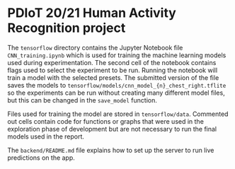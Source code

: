 # PDIoT 20/21 Human Activity Recognition project

The `tensorflow` directory contains the Jupyter Notebook file `CNN_training.ipynb` which is used for training the machine learning models used during experimentation. 
The second cell of the notebook contains flags used to select the experiment to be run. Running the notebook will train a model with the selected presets. The submitted version of the file saves the models to `tensorflow/models/cnn_model_{n}_chest_right.tflite` so the experiments can be run without creating many different model files, but this can be changed in the `save_model` function.

Files used for training the model are stored in `tensorflow/data`.
Commented out cells contain code for functions or graphs that were used in the exploration phase of development but are not necessary to run the final models used in the report.


The `backend/README.md` file explains how to set up the server to run live predictions on the app. 

